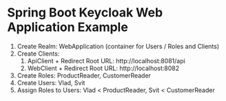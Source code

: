 # Spring Boot Keycloak Web Application Example

1. Create Realm: WebApplication (container for Users / Roles and Clients)
1. Create Clients:
    1. ApiClient + Redirect Root URL: http://localhost:8081/api
    1. WebClient + Redirect Root URL: http://localhost:8082
1. Create Roles: ProductReader, CustomerReader
1. Create Users: Vlad, Svit
1. Assign Roles to Users: Vlad < ProductReader, Svit < CustomerReader
